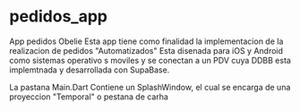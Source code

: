 # pedidos_app

App pedidos Obelie
Esta app tiene como finalidad la implementacion de la realizacion de pedidos  "Automatizados"
Esta disenada para iOS y Android como sistemas operativo s moviles y se conectan a un PDV
cuya DDBB esta implemtnada y desarrollada con SupaBase.


La pastana Main.Dart
Contiene un SplashWindow, el cual se encarga de una proyeccion "Temporal" o pestana de carha 

